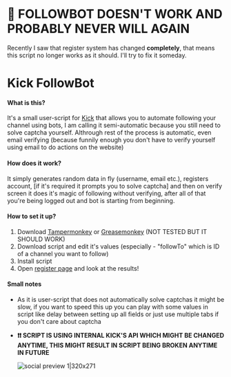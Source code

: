# 📢 FOLLOWBOT DOESN'T WORK AND PROBABLY NEVER WILL AGAIN
Recently I saw that register system has changed <b>completely</b>, that means this script no longer works as it should. I'll try to fix it someday.  
  
    
# Kick FollowBot

#### What is this?  
It's a small user-script for [Kick](https://kick.com) that allows you to automate following your channel using bots, I am calling it semi-automatic because you still need to solve captcha yourself. Althrough rest of the process is automatic, even email verifying (because funnily enough you don't have to verify yourself using email to do actions on the website)  
#### How does it work?  
It simply generates random data in fly (username, email etc.), registers account, [if it's required it prompts you to solve captcha] and then on verify screen it does it's magic of following without verifying, after all of that you're being logged out and bot is starting from beginning.  
#### How to set it up?  
1. Download [Tampermonkey](https://www.tampermonkey.net/) or [Greasemonkey](https://www.greasespot.net/) (NOT TESTED BUT IT SHOULD WORK)  
2. Download script and edit it's values (especially - "followTo" which is ID of a channel you want to follow)  
3. Install script  
4. Open [register page](https://kick.com/auth/signup) and look at the results!  
#### Small notes  
- As it is user-script that does not automatically solve captchas it might be slow, if you want to speed this up you can play with some values in script like delay between setting up all fields or just use multiple tabs if you don't care about captcha  
- <b>❗❗ SCRIPT IS USING INTERNAL KICK'S API WHICH MIGHT BE CHANGED ANYTIME, THIS MIGHT RESULT IN SCRIPT BEING BROKEN ANYTIME IN FUTURE</b>
  
  
  ![social preview 1|320x271](https://github.com/kob-kuba/kick-followbot/blob/main/social-preview1.png?raw=true)
